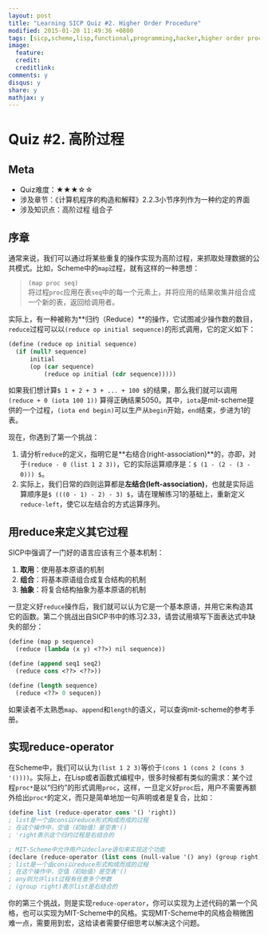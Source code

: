 ```yaml
---
layout: post
title: "Learning SICP Quiz #2. Higher Order Procedure"
modified: 2015-01-20 11:49:36 +0800
tags: [sicp,scheme,lisp,functional,programming,hacker,higher order procedure,高阶函数,函数式编程]
image:
  feature: 
  credit: 
  creditlink: 
comments: y
disqus: y
share: y
mathjax: y
---
```


# Quiz #2. 高阶过程

## Meta

+ Quiz难度：★★★☆☆
+ 涉及章节：《计算机程序的构造和解释》2.2.3小节序列作为一种约定的界面
+ 涉及知识点：高阶过程 组合子

## 序章

通常来说，我们可以通过将某些重复的操作实现为高阶过程，来抓取处理数据的公共模式。比如，Scheme中的`map`过程，就有这样的一种思想：

> `(map proc seq)`  
> 将过程`proc`应用在表`seq`中的每一个元素上，并将应用的结果收集并组合成一个新的表，返回给调用者。

实际上，有一种被称为**归约（Reduce）**的操作，它试图减少操作数的数目，`reduce`过程可以以`(reduce op initial sequence)`的形式调用，它的定义如下：

```scheme
(define (reduce op initial sequence)
  (if (null? sequence)
      initial
      (op (car sequence)
          (reduce op initial (cdr sequence)))))
```

如果我们想计算`$ 1 + 2 + 3 + ... + 100 $`的结果，那么我们就可以调用`(reduce + 0 (iota 100 1))`
算得正确结果5050。其中，`iota`是mit-scheme提供的一个过程，`(iota end begin)`可以生产从`begin`开始，`end`结束，步进为1的表。

现在，你遇到了第一个挑战：

1. 请分析`reduce`的定义，指明它是**右结合(right-association)**的，亦即，对于`(reduce - 0 (list 1 2 3))`，它的实际运算顺序是：`$ (1 - (2 - (3 - 0))) $`。
2. 实际上，我们日常的四则运算都是**左结合(left-association)**，也就是实际运算顺序是`$ (((0 - 1) - 2) - 3) $`，请在理解练习1的基础上，重新定义`reduce-left`，使它以左结合的方式运算序列。

## 用reduce来定义其它过程

SICP中强调了一门好的语言应该有三个基本机制：

1. **取用**：使用基本原语的机制
2. **组合**：将基本原语组合成复合结构的机制
3. **抽象**：将复合结构抽象为基本原语的机制

一旦定义好`reduce`操作后，我们就可以认为它是一个基本原语，并用它来构造其它的函数。第二个挑战出自SICP书中的练习2.33，请尝试用填写下面表达式中缺失的部分：

```scheme
(define (map p sequence)
  (reduce (lambda (x y) <??>) nil sequence))

(define (append seq1 seq2)
  (reduce cons <??> <??>))

(define (length sequence)
  (reduce <??> 0 sequcen))
```

如果读者不太熟悉`map`、`append`和`length`的语义，可以查询mit-scheme的参考手册。

## 实现reduce-operator

在Scheme中，我们可以认为`(list 1 2 3)`等价于`(cons 1 (cons 2 (cons 3 '())))`。实际上，在Lisp或者函数式编程中，很多时候都有类似的需求：某个过程`proc*`是以“归约”的形式调用`proc`，这样，一旦定义好`proc`后，用户不需要再额外给出`proc*`的定义，而只是简单地加一句声明或者是复合，比如：

```scheme
(define list (reduce-operator cons '() 'right))
; list是一个由cons以reduce形式构成而成的过程
; 在这个操作中，空值（初始值）是空表'()
; 'right表示这个归约过程是右结合的

; MIT-Scheme中允许用户以declare语句来实现这个功能
(declare (reduce-operator (list cons (null-value '() any) (group right))))
; list是一个由cons以reduce形式构成而成的过程
; 在这个操作中，空值（初始值）是空表'()
; any则允许list过程有任意多个参数
; (group right)表示list是右结合的
```

你的第三个挑战，则是实现`reduce-operator`，你可以实现为上述代码的第一个风格，也可以实现为MIT-Scheme中的风格。实现MIT-Scheme中的风格会稍微困难一点，需要用到宏，这给读者需要仔细思考以解决这个问题。